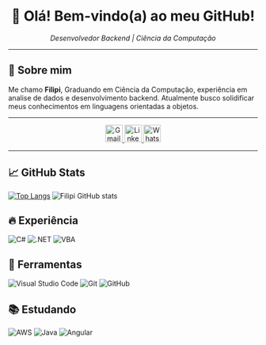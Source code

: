 <h1 align="center"> 🤙 Olá! Bem-vindo(a) ao meu GitHub! </h1> 
<p align="center"><i>Desenvolvedor Backend | Ciência da Computação</i></p>

---

## 💬 Sobre mim
Me chamo **Filipi**, Graduando em Ciência da Computação, experiência em analise de dados e desenvolvimento backend.
Atualmente busco solidificar meus conhecimentos em linguagens orientadas a objetos.

---

<div align="center">
<!--  <a href="https://portfolio-2-swart-tau.vercel.app/">
    <img src="https://img.shields.io/static/v1?message=Portfolio&logo=web&label=&color=6C63FF&logoColor=white&labelColor=&style=for-the-badge" height="35" alt="Portfolio icon" />
  </a> -->
  <a href="mailto:filipijardimrm@gmail.com">
    <img src="https://img.shields.io/static/v1?message=Gmail&logo=gmail&label=&color=FF6584&logoColor=white&labelColor=&style=for-the-badge" height="35" alt="Gmail logo" />
  </a> 
  <a href="https://www.linkedin.com/in/filipi-maciel-891300132/">
    <img src="https://img.shields.io/static/v1?message=LinkedIn&logo=linkedin&label=&color=0077B5&logoColor=white&labelColor=&style=for-the-badge" height="35" alt="LinkedIn logo" />
  </a>
  <a href="https://wa.me/5538992160517">
    <img src="https://img.shields.io/static/v1?message=WhatsApp&logo=whatsapp&label=&color=25D366&logoColor=white&labelColor=&style=for-the-badge" height="35" alt="WhatsApp logo" />
  </a>
</div>

---

## 📈 GitHub Stats

[![Top Langs](https://github-readme-stats.vercel.app/api/top-langs/?username=Filip3ra&layout=compact&theme=github_dark)](https://github.com/Filip3ra)
![Filipi GitHub stats](https://github-readme-stats.vercel.app/api?username=Filip3ra&show_icons=true&theme=github_dark&hide_title=true) 

## 🔥 Experiência
![C#](https://img.shields.io/badge/-C%23-239120?style=for-the-badge&logo=c-sharp&logoColor=white)
![.NET](https://img.shields.io/badge/-.NET-512BD4?style=for-the-badge&logo=dotnet&logoColor=white)
![VBA](https://img.shields.io/badge/-VBA-117AC9?style=for-the-badge&logo=microsoft-access&logoColor=white)

## 🧰 Ferramentas

![Visual Studio Code](https://img.shields.io/badge/-VSCode-007ACC?style=for-the-badge&logo=visual-studio-code&logoColor=white)
![Git](https://img.shields.io/badge/-Git-F05032?style=for-the-badge&logo=git&logoColor=white)
![GitHub](https://img.shields.io/badge/-GitHub-181717?style=for-the-badge&logo=github&logoColor=white)

## 📚 Estudando

![AWS](https://img.shields.io/badge/-AWS-232F3E?style=for-the-badge&logo=amazon-aws&logoColor=white)
![Java](https://img.shields.io/badge/-Java-007396?style=for-the-badge&logo=java&logoColor=white)
![Angular](https://img.shields.io/badge/-Angular-DD0031?style=for-the-badge&logo=angular&logoColor=white)
